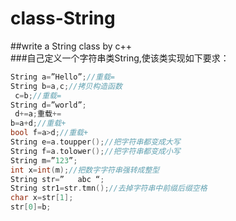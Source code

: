 # class-String
##write a String class by c++</br>
###自己定义一个字符串类String,使该类实现如下要求：</br>
```cpp
String a=”Hello”;//重载=
String b=a,c;//拷贝构造函数
 c=b;//重载=
String d=”world”;
 d+=a;重载+=
b=a+d;//重载+
bool f=a>d;//重载+
String e=a.toupper();//把字符串都变成大写
String f=a.tolower();//把字符串都变成小写
String m=”123”;
int x=int(m);//把数字字符串强转成整型
String str=”   abc “;
String str1=str.tmn();//去掉字符串中前缀后缀空格
char x=str[1];
str[0]=b;
```
